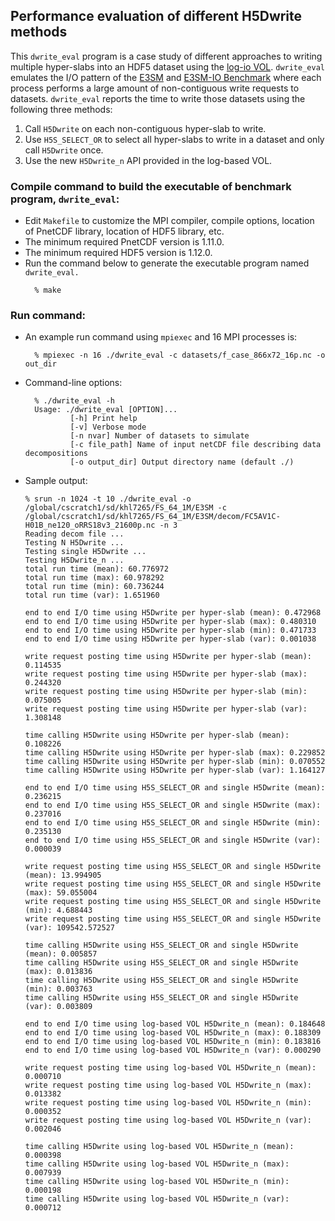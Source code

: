 ## Performance evaluation of different H5Dwrite methods

This `dwrite_eval` program is a case study of different approaches 
to writing multiple hyper-slabs into an HDF5 dataset using the 
[log-io VOL](https://github.com/DataLib-ECP/log_io_vol).
`dwrite_eval` emulates the I/O pattern of the
[E3SM](https://github.com/E3SM-Project/E3SM) and
[E3SM-IO Benchmark](https://github.com/Parallel-NetCDF/E3SM-IO) where 
each process performs a large amount of non-contiguous write requests to datasets.
`dwrite_eval` reports the time to write those datasets using the following three 
methods:
  1. Call `H5Dwrite` on each non-contiguous hyper-slab to write.
  2. Use `H5S_SELECT_OR` to select all hyper-slabs to write in a dataset 
     and only call `H5Dwrite` once.
  3. Use the new `H5Dwrite_n` API provided in the log-based VOL.

### Compile command to build the executable of benchmark program, `dwrite_eval`:
* Edit `Makefile` to customize the MPI compiler, compile options, location of
  PnetCDF library, location of HDF5 library, etc.
* The minimum required PnetCDF version is 1.11.0.
* The minimum required HDF5 version is 1.12.0.
* Run the command below to generate the executable program named `dwrite_eval.`
  ```
    % make 
  ```

### Run command:
* An example run command using `mpiexec` and 16 MPI processes is:
  ```
    % mpiexec -n 16 ./dwrite_eval -c datasets/f_case_866x72_16p.nc -o out_dir
  ```
* Command-line options:
  ```
    % ./dwrite_eval -h
    Usage: ./dwrite_eval [OPTION]...
            [-h] Print help
            [-v] Verbose mode
            [-n nvar] Number of datasets to simulate
            [-c file_path] Name of input netCDF file describing data decompositions
            [-o output_dir] Output directory name (default ./)
  ```
* Sample output:
  ```
  % srun -n 1024 -t 10 ./dwrite_eval -o /global/cscratch1/sd/khl7265/FS_64_1M/E3SM -c /global/cscratch1/sd/khl7265/FS_64_1M/E3SM/decom/FC5AV1C-H01B_ne120_oRRS18v3_21600p.nc -n 3
  Reading decom file ...
  Testing N H5Dwrite ...
  Testing single H5Dwrite ...
  Testing H5Dwrite_n ...
  total run time (mean): 60.776972
  total run time (max): 60.978292
  total run time (min): 60.736244
  total run time (var): 1.651960

  end to end I/O time using H5Dwrite per hyper-slab (mean): 0.472968
  end to end I/O time using H5Dwrite per hyper-slab (max): 0.480310
  end to end I/O time using H5Dwrite per hyper-slab (min): 0.471733
  end to end I/O time using H5Dwrite per hyper-slab (var): 0.001038

  write request posting time using H5Dwrite per hyper-slab (mean): 0.114535
  write request posting time using H5Dwrite per hyper-slab (max): 0.244320
  write request posting time using H5Dwrite per hyper-slab (min): 0.075005
  write request posting time using H5Dwrite per hyper-slab (var): 1.308148

  time calling H5Dwrite using H5Dwrite per hyper-slab (mean): 0.108226
  time calling H5Dwrite using H5Dwrite per hyper-slab (max): 0.229852
  time calling H5Dwrite using H5Dwrite per hyper-slab (min): 0.070552
  time calling H5Dwrite using H5Dwrite per hyper-slab (var): 1.164127

  end to end I/O time using H5S_SELECT_OR and single H5Dwrite (mean): 0.236215
  end to end I/O time using H5S_SELECT_OR and single H5Dwrite (max): 0.237016
  end to end I/O time using H5S_SELECT_OR and single H5Dwrite (min): 0.235130
  end to end I/O time using H5S_SELECT_OR and single H5Dwrite (var): 0.000039

  write request posting time using H5S_SELECT_OR and single H5Dwrite (mean): 13.994905
  write request posting time using H5S_SELECT_OR and single H5Dwrite (max): 59.055004
  write request posting time using H5S_SELECT_OR and single H5Dwrite (min): 4.688443
  write request posting time using H5S_SELECT_OR and single H5Dwrite (var): 109542.572527

  time calling H5Dwrite using H5S_SELECT_OR and single H5Dwrite (mean): 0.005857
  time calling H5Dwrite using H5S_SELECT_OR and single H5Dwrite (max): 0.013836
  time calling H5Dwrite using H5S_SELECT_OR and single H5Dwrite (min): 0.003763
  time calling H5Dwrite using H5S_SELECT_OR and single H5Dwrite (var): 0.003809

  end to end I/O time using log-based VOL H5Dwrite_n (mean): 0.184648
  end to end I/O time using log-based VOL H5Dwrite_n (max): 0.188309
  end to end I/O time using log-based VOL H5Dwrite_n (min): 0.183816
  end to end I/O time using log-based VOL H5Dwrite_n (var): 0.000290

  write request posting time using log-based VOL H5Dwrite_n (mean): 0.000710
  write request posting time using log-based VOL H5Dwrite_n (max): 0.013382
  write request posting time using log-based VOL H5Dwrite_n (min): 0.000352
  write request posting time using log-based VOL H5Dwrite_n (var): 0.002046

  time calling H5Dwrite using log-based VOL H5Dwrite_n (mean): 0.000398
  time calling H5Dwrite using log-based VOL H5Dwrite_n (max): 0.007939
  time calling H5Dwrite using log-based VOL H5Dwrite_n (min): 0.000198
  time calling H5Dwrite using log-based VOL H5Dwrite_n (var): 0.000712
  ```
